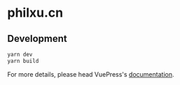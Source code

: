 # philxu.cn

> 

## Development

```bash
yarn dev
yarn build
```

For more details, please head VuePress's [documentation](https://v1.vuepress.vuejs.org/).

